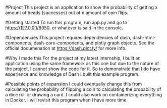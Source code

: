 #Project
This project is an application to show the probability of getting x amount of heads (successes) out of n amount of coin flips. 

#Getting started
To run this program, run app.py and go to https://127.0.0.1/8050, or whatever is said in the console.

#Dependencies
This project requires dependencies of dash, dash-html-components, dash-core-components, and plotly graph objects.
See the official documenation at https://dash.plot.ly/ for more info.

#Why I made this
For the project at my latest internship, I built an application using the same framework as this one but 
due to the nature of the project, I cannot show the code for it. So to demonstrate that I do have experience and 
knowledge of Dash I built this example program.

#Possible points of expansion
I could eventually change this from calculating the probability of flipping a coin to calculating the probability of 
a dice roll or drawing a card. I could also work on containerizing everything in Docker. I will revisit this program
when I have more time.


